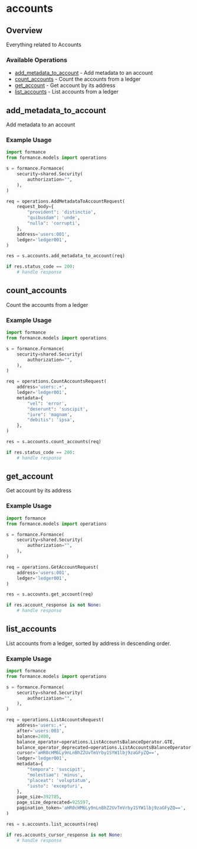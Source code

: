 # accounts

## Overview

Everything related to Accounts

### Available Operations

* [add_metadata_to_account](#add_metadata_to_account) - Add metadata to an account
* [count_accounts](#count_accounts) - Count the accounts from a ledger
* [get_account](#get_account) - Get account by its address
* [list_accounts](#list_accounts) - List accounts from a ledger

## add_metadata_to_account

Add metadata to an account

### Example Usage

```python
import formance
from formance.models import operations

s = formance.Formance(
    security=shared.Security(
        authorization="",
    ),
)

req = operations.AddMetadataToAccountRequest(
    request_body={
        "provident": 'distinctio',
        "quibusdam": 'unde',
        "nulla": 'corrupti',
    },
    address='users:001',
    ledger='ledger001',
)

res = s.accounts.add_metadata_to_account(req)

if res.status_code == 200:
    # handle response
```

## count_accounts

Count the accounts from a ledger

### Example Usage

```python
import formance
from formance.models import operations

s = formance.Formance(
    security=shared.Security(
        authorization="",
    ),
)

req = operations.CountAccountsRequest(
    address='users:.+',
    ledger='ledger001',
    metadata={
        "vel": 'error',
        "deserunt": 'suscipit',
        "iure": 'magnam',
        "debitis": 'ipsa',
    },
)

res = s.accounts.count_accounts(req)

if res.status_code == 200:
    # handle response
```

## get_account

Get account by its address

### Example Usage

```python
import formance
from formance.models import operations

s = formance.Formance(
    security=shared.Security(
        authorization="",
    ),
)

req = operations.GetAccountRequest(
    address='users:001',
    ledger='ledger001',
)

res = s.accounts.get_account(req)

if res.account_response is not None:
    # handle response
```

## list_accounts

List accounts from a ledger, sorted by address in descending order.

### Example Usage

```python
import formance
from formance.models import operations

s = formance.Formance(
    security=shared.Security(
        authorization="",
    ),
)

req = operations.ListAccountsRequest(
    address='users:.+',
    after='users:003',
    balance=2400,
    balance_operator=operations.ListAccountsBalanceOperator.GTE,
    balance_operator_deprecated=operations.ListAccountsBalanceOperator.GTE,
    cursor='aHR0cHM6Ly9nLnBhZ2UvTmVrby1SYW1lbj9zaGFyZQ==',
    ledger='ledger001',
    metadata={
        "tempora": 'suscipit',
        "molestiae": 'minus',
        "placeat": 'voluptatum',
        "iusto": 'excepturi',
    },
    page_size=392785,
    page_size_deprecated=925597,
    pagination_token='aHR0cHM6Ly9nLnBhZ2UvTmVrby1SYW1lbj9zaGFyZQ==',
)

res = s.accounts.list_accounts(req)

if res.accounts_cursor_response is not None:
    # handle response
```
